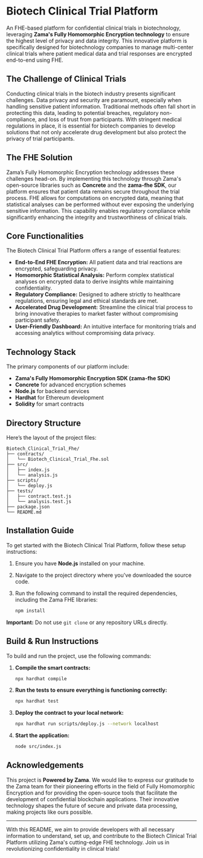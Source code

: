 # Biotech Clinical Trial Platform

An FHE-based platform for confidential clinical trials in biotechnology, leveraging **Zama's Fully Homomorphic Encryption technology** to ensure the highest level of privacy and data integrity. This innovative platform is specifically designed for biotechnology companies to manage multi-center clinical trials where patient medical data and trial responses are encrypted end-to-end using FHE. 

## The Challenge of Clinical Trials

Conducting clinical trials in the biotech industry presents significant challenges. Data privacy and security are paramount, especially when handling sensitive patient information. Traditional methods often fall short in protecting this data, leading to potential breaches, regulatory non-compliance, and loss of trust from participants. With stringent medical regulations in place, it is essential for biotech companies to develop solutions that not only accelerate drug development but also protect the privacy of trial participants.

## The FHE Solution

Zama’s Fully Homomorphic Encryption technology addresses these challenges head-on. By implementing this technology through Zama's open-source libraries such as **Concrete** and the **zama-fhe SDK**, our platform ensures that patient data remains secure throughout the trial process. FHE allows for computations on encrypted data, meaning that statistical analyses can be performed without ever exposing the underlying sensitive information. This capability enables regulatory compliance while significantly enhancing the integrity and trustworthiness of clinical trials.

## Core Functionalities

The Biotech Clinical Trial Platform offers a range of essential features:

- **End-to-End FHE Encryption:** All patient data and trial reactions are encrypted, safeguarding privacy.
- **Homomorphic Statistical Analysis:** Perform complex statistical analyses on encrypted data to derive insights while maintaining confidentiality.
- **Regulatory Compliance:** Designed to adhere strictly to healthcare regulations, ensuring legal and ethical standards are met.
- **Accelerated Drug Development:** Streamline the clinical trial process to bring innovative therapies to market faster without compromising participant safety.
- **User-Friendly Dashboard:** An intuitive interface for monitoring trials and accessing analytics without compromising data privacy.

## Technology Stack

The primary components of our platform include:

- **Zama's Fully Homomorphic Encryption SDK (zama-fhe SDK)**
- **Concrete** for advanced encryption schemes
- **Node.js** for backend services
- **Hardhat** for Ethereum development
- **Solidity** for smart contracts

## Directory Structure

Here’s the layout of the project files:

```
Biotech_Clinical_Trial_Fhe/
├── contracts/
│   └── Biotech_Clinical_Trial_Fhe.sol
├── src/
│   ├── index.js
│   └── analysis.js
├── scripts/
│   └── deploy.js
├── tests/
│   ├── contract.test.js
│   └── analysis.test.js
├── package.json
└── README.md
```

## Installation Guide

To get started with the Biotech Clinical Trial Platform, follow these setup instructions:

1. Ensure you have **Node.js** installed on your machine.
2. Navigate to the project directory where you've downloaded the source code.
3. Run the following command to install the required dependencies, including the Zama FHE libraries:

   ```bash
   npm install
   ```

**Important:** Do not use `git clone` or any repository URLs directly.

## Build & Run Instructions

To build and run the project, use the following commands:

1. **Compile the smart contracts:**

   ```bash
   npx hardhat compile
   ```

2. **Run the tests to ensure everything is functioning correctly:**

   ```bash
   npx hardhat test
   ```

3. **Deploy the contract to your local network:**

   ```bash
   npx hardhat run scripts/deploy.js --network localhost
   ```

4. **Start the application:**

   ```bash
   node src/index.js
   ```

## Acknowledgements

This project is **Powered by Zama**. We would like to express our gratitude to the Zama team for their pioneering efforts in the field of Fully Homomorphic Encryption and for providing the open-source tools that facilitate the development of confidential blockchain applications. Their innovative technology shapes the future of secure and private data processing, making projects like ours possible.

---

With this README, we aim to provide developers with all necessary information to understand, set up, and contribute to the Biotech Clinical Trial Platform utilizing Zama's cutting-edge FHE technology. Join us in revolutionizing confidentiality in clinical trials!